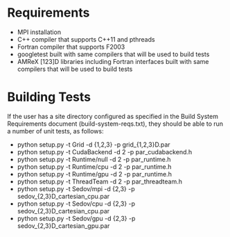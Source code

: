 Requirements
============
* MPI installation
* C++ compiler that supports C++11 and pthreads
* Fortran compiler that supports F2003
* googletest built with same compilers that will be used to build tests
* AMReX [123]D libraries including Fortran interfaces built with same compilers that will be used to build tests

Building Tests
==============
If the user has a site directory configured as specified in the Build System Requirements document (build-system-reqs.txt), they should be able to run a number of unit tests, as follows:

- python setup.py -t Grid -d {1,2,3} -p grid\_{1,2,3}D.par
- python setup.py -t CudaBackend -d 2 -p par\_cudabackend.h
- python setup.py -t Runtime/null -d 2 -p par\_runtime.h
- python setup.py -t Runtime/cpu -d 2 -p par\_runtime.h
- python setup.py -t Runtime/gpu -d 2 -p par\_runtime.h
- python setup.py -t ThreadTeam -d 2 -p par\_threadteam.h
- python setup.py -t Sedov/mpi -d {2,3} -p sedov\_{2,3}D\_cartesian\_cpu.par 
- python setup.py -t Sedov/cpu -d {2,3} -p sedov\_{2,3}D\_cartesian\_cpu.par 
- python setup.py -t Sedov/gpu -d {2,3} -p sedov\_{2,3}D\_cartesian\_gpu.par
